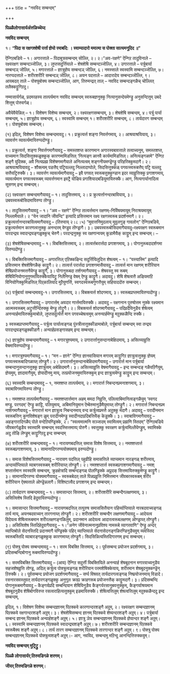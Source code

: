 +++
title = "नवविद सम्बन्दम्"

+++














**पिळ्ळैलोगासार्यर्अरुळिच्चॆय्द**

**नवविद सम्बन्दम्**

१।  **“पिदा स रक्षगश्शेषी पर्त्ता ज्ञेयो रमाबदि: । स्वाम्यादारो ममात्मा
    स पोक्ता सात्यमनूदिद ॥”**

ऎन्गिऱबडिये – १। अगारत्ताले – पिदाबुत्रसम्बन्दम् सॊल्लि, २। २।”अव-रक्षणे” ऎन्गिऱ तादुविनाले – रक्ष्यरक्षग सम्बन्दञ्जॊल्लि, ३। लुप्तसदुर्त्तियाले – शेषशेषि सम्बन्दञ्जॊल्लि, ४। उगारत्ताले – पर्त्रुबार्या सम्बन्दञ् जॊल्लि, ५। मगारत्ताले – ज्ञात्रुज्ञेय सम्बन्दञ् जॊल्लि, ६। नमस्साले स्वस्वामि सम्बन्दञ्जॊल्लि, ७। नारप्पदत्ताले – शरीरशरीरि सम्बन्दञ् जॊल्लि, ८। अयन पदत्ताले – आदारादेय सम्बन्दञ्जॊल्लि, ९। आयबदत् ताले – पोक्त्रुबोक्य सम्बन्दञ्जॊल्लि, आग, तिरुमन्द्रत् ताल् – नवविद सम्बन्दङ्गळैच् चॊल्लित् तलैक्कट्टुगिऱदु।

नम्मासार्यर्गळ्, प्रदमरहस्य तात्पर्यमान नवविद सम्बन्दम् स्वरूबज्ञनुक्कु नित्यानुसन्देयमॆण्ड्रु अनुसन्दित्तुम् उबदे शित्तुम् पोरुवर्गळ्।

अवैयॆवैयॆन्निल् – १। विशेषण विशेष्य सम्बन्दम्, २। रक्ष्यरक्षगसम्बन्दम्, ३। शेषशेषि सम्बन्दम्, ४। पर्त्रु पार्या सम्बन्दम्, ५। ज्ञात्रुज्ञेय सम्बन्दम्, ६। स्वस्वामि सम्बन्दम् १। शरीरशरीरि सम्बन्दम्, ८। तार्यदारग सम्बन्दम् ९। पोक्त्रुबोक्य सम्बन्दम्।

\(१\) इदिल्, विशेषण विशेष्य सम्बन्दमावदु। १। प्रक्रुत्यर्त्त शङ्गा निवर्त्तगमाय्, २। आश्रयाश्रयियाय्, ३। व्यावर्त्तग व्यावर्त्यमायिरुप्पदॊण्ड्रु।

१।   प्रक्रुत्यर्त्त, शङ्गा निवर्त्तगमागैयावदु – समस्तशप्त कारणमान
    अगारस्वबावत्ताले तत्वाच्यनुम्, समस्तशप्त, वाच्यमान
    सिदसित्तुक्कळुक्कुक् कारणमामिडत्तिल् ‘नित्यङ्ग ळानवै
    कार्यमामिडत्तिल्। अनित्यङ्गळामे” ऎन्गिऱ शङ्गै युदिक्क, अवै
    नित्यप्रह्म विशेषणमागैयाले अनित्यत्वम् शङ्गनीयमण्ड्रॆण्ड्रु
    परिहरिक्कुमदागै। २।  आश्रयाश्रयियावदु – शौक्ल्यम् पडत्तैप् पट्रियल्लदु निल्लादाप्पोले,
    सिदसित्तुक्कळ् पगवत्स्वरूबत्तैप् पट्रि यल्लदु सत्तैयट्रिरुक्कै। ३।  व्यावर्त्तग व्यावर्त्यमागैयावदु – इवै पगवत् स्वरूबत्तुक्कुण्डान इदर
    व्याव्रुत्तिक्कु प्रगाशगमाय्, व्यावर्त्यमान पगवत्स्वरूबम्
    व्यावर्त्तगमान इवट्रै यॊऴिय प्रगाशियादबडियुमायिरुक्कै। आग,
    नित्यगार्यानादित्व सूसगम् इन्द सम्बन्दम्।

\(२\) रक्ष्यरक्षग सम्बन्दमागैयावदु – १। तादुसित्तमाय्, २। प्र क्रुत्यर्त्तानन्दरबावियाय्, ३। उबयस्वरूबोसिदमायिरुप्प तॊण्ड्रु।

१।   तादुसित्तमागैयावदु – १। “अव – रक्षणे” ऎन्गिऱ तात्वर्त्तमान
    रक्षणम्–निर्विषयमायुम् निराश्रयमायुम् निल्लामैयाले। २ “येन जादानि
    जीवन्दि” इत्यादि प्रसित्तमान रक्ष्य रक्षगस्वरूब प्रदर्शनमागै। २।  प्रक्रुत्यर्त्तानन्दरबावित्वमागैयावदु – (तिरुवाय् २।८।५)
    “मूवात्तनिमुदलाय् मूवुलगुङ् गावलोन्” ऎन्गिऱबडिये, प्रक्रुत्यर्त्तमान
    कारणत्वत्तुक्कु अनन्दरम् वेण्डुव तॊण्ड्रागै। ३।  उबयस्वरूबोसिदमागैयावदु–रक्ष्यरक्षग स्वरूबमान पारदन्द्र्य
    स्वादन्द्र्यङ्गळुक्कुच् चेरुगै। परदन्द्रनुक्कु स्व रक्षणान्वयम्
    कूडामैयैक् काट्टुम् इन्द सम्बन्दम्। –

\(३\) शेषशेषिसम्बन्दमावदु – १। विबक्तिसित्तमाय्, २। तात्वर्त्तबरार्त्तदा प्रगाशगमाय्, ३। पोगानुरूबदादर्शगमा यिरुप्पदॊण्ड्रु।

१।  विबक्तिसित्तमागैयावदु – अगारत्तिल् एऱिक्कऴिन्द सदुर्त्तियिलुदित्त
    शेषत्वम् – १। “यस्यास्मि” इत्यादि प्रसित्तमान शेषशेषिगळैक् काट्टुगै। २।  तात्वर्त्त परार्त्तदा प्रगाशगमासैयावदु – तात्वर्त्त मान रक्षणम्
    शरीरियान शेषिप्रयोजनमत्तनैयॆण्ड्रु काट्टुगै, ३।  पोगानुरूबदा तर्शगमागैयावदु – शेषवस्तु स्व रूबम्
    शेषिविनियोगानुगुणमायिरुक्कैयायिट्रु निलैनिण्ड्र वेषम् ऎण्ड्रु काट्टुगै।
    अदावदु। शेषि शेषत्वत्तै अऴियमाऱि विनियोगिक्कुमिडत्तिल् पिऱ्‌कालियाद
    मुऱैयुणर्त्ति, स्वगदस्वरूबगुणत्तैयुम् सहियाददॊरु सम्बन्दम्।

\(४\) पर्त्रुबार्या सम्बन्दमावदु-१। उगारसित्तमाय्, २। विबक्त्यर्त्त शोदगमाय्, ३। स्वरूबप्राप्तमायिरुप्पदॊण्ड्रु।

१।  उगारसित्तमागैयावदु – उगारार्त्तम् अवदार णार्त्तमायिरुक्कै। अदावदु –
    रक्षगनान पुरुषोत्तम नुक्के रक्ष्यमान आत्मस्वरूबम्
    अट्रुत्तीर्न्दिरुक्कु मॆण्ड्रु तोट्रुगै। २।  विबक्त्यर्त्त शोदगमागैयावदु – पदिव्रदैयिनुडैय शेषेत्वम्
    अनन्यार्हमायिरुक्कुमाबोले, लुप्तसदुर्त्यर्त्त मान पगवच्चेषत्वमुम्
    अनन्यार्हमॆण्ड्रु मऱुक्कळैन्दि रुक्कै।

 ३ स्वरूबप्राप्तमागैयावदु – पर्त्रुत्व पार्यात्वङ्गळ् पुंस्त्रीत्वत्तुक्कीडामाबोले, पर्त्रुबार्या सम्बन्दम् स्वा तन्द्र्य पारदन्द्र्यङ्गळुक्कीडागै। अन्यार्हप्रसङ्गासहम् इन्द सम्बन्दम्।

\(५\) ज्ञात्रुज्ञेय सम्बन्दमागैयावदु – १ मगारत्रुश्यमाय्, २ उगारार्त्तानुसन्दानाबेक्षिदमाय्, ३ असित्व्याव्रुत्ति वेषमायिरुप्पदॊण्ड्रु।

१।  मगारत्रुश्यमागैयावदु – १। “मन – ज्ञाने” ऎन्गिऱ ज्ञानवासियान मगारम्
    काट्टुगिऱ ज्ञात्रुत्वत्तुक्कु ज्ञेयम् पगवत्स्वरूबादिगळाय्त्
    तोण्ड्रुगै। २।  उगारार्त्तानुसन्दानाबेक्षिदमागैयावदु – उगारार्त्त मान पर्त्रुबार्या
    सम्बन्दानुसन्दानत्तुक्कु ज्ञात्रुत्वम् अबेक्षिदमागै। ३।  असित्व्याव्रुत्ति वेषमागैयावदु – इन्द सम्बन्दङ् गळैयऱिगैयुम्,
    ज्ञेयमुम्, ज्ञादावागैयुम्, ज्ञेयादीनमु माय्,
    तत्प्रयोजनमुमायिरुक्कुम् इन्द ज्ञात्रुत्वमॆण्ड्रु काट्टुम् इन्द
    सम्बन्दम्।

\(६\) स्वस्वामि सम्बन्दमावदु – १, नमश्शप्त तात्पर्यमाय्, २। मगारार्त्त निबन्दनप्रमनाशगमाय्, ३। स्वाबाविगमायिरुप्प तॊण्ड्रु।

१।  नमश्शप्त तात्पर्यमागैयावदु – नमश्शप्तार्त्तमान अहम् ममदा निव्रुत्ति,
    पलित्वाबिमानित्वङ्गळैयुम् ‘स्वगद मण्ड्रु, परगदम्’ ऎण्ड्रु काट्टि,
    पलियुमाय्, अबिमानियुमान ऎम्बॆरुमानुडैमैयुमाय्त् तोण्ड्रुगै। २।  मगारार्त्त निबन्दनप्रम नाशगमागैयावदु – मगारार्त्त मान ज्ञात्रुत्व
    निबन्दनमाय् वन्द कर्त्रुत्वप्रमत्तै अऱुक्कु मदागै। अदावदु –
    परादीनमान स्वरूबत्तिन् कुणविशेषङ्ग ळुम् परादीनमॆण्ड्रु
    स्वादीनदाप्रदिबत्तियैक् कॆडुक्कै। ३।  स्वाबाविगमागैयावदु – अहङ्गारादिगळैप् पोले वन्देऱियण्ड्रिक्के, २।
    “स्वत्वमात्मनि सञ्जादम् स्वामित्वम् प्रह्मणि स्तिदम्” ऎन्गिऱबडिये
    जीवबरर्गळुडैय स्वस्वामि सम्बन्दम् स्वदस्सित्तमाय्प् पोरुगै।
    स्वत्तुक्कु स्वरक्षण कर्त्रुत्वमिल्लैयॆण्ड्रुम्, स्वामिक्के अदु तॊऴि
    लॆण्ड्रुम् काट्टुगिऱदु इन्द सम्बन्दम्

\(७\) शरीरशरीरि सम्बन्दमावदु – १। नारायणबदत्तिल् समास विशेष सित्तमाय्, २। नमश्शप्तार्त्त स्वरूबप्रगाशगमाय्, ३। सामानादिगरण्ययोक्यमाय् इरुप्पदॊण्ड्रु।

१।  समास विशेषसित्तमागैयावदु – नारायण पदत्तिल् पहुव्रीहि समासत्तिले
    व्याप्यमान नारङ्गळ् शरीरमाय्, अन्दर्व्याप्तियाले व्याबगस्वरूबम्
    शरीरियाय्त् तोण्ड्रुगै। २।  नमश्शप्तार्त्त स्वरूबप्रगाशगमागैयावदु – नमश् शप्तार्त्तमान स्वस्वामि
    सम्बन्दम्, क्रुहक्षेत्रादि सम्बन्दङ्गळ् पोलण्ड्रिक्के अप्रुदक्
    सित्तमायिरुक्कुमॆण्ड्रु काट्टुगै। ३।  सामानादिगरण्य योक्यमागैयावदु – स्वरूबबेदत् ताले पिन्नप्रव्रुत्ति
    निमित्तमान जीवबरस्वरूबम् शरीर शरीरियान ऐक्यत्ताले ऒण्ड्रॆन्नलागै।
    विशिष्टात्वैद प्रगाशगम् इन्द सम्बन्दम्।

\(८\) तार्यदारग सम्बन्दमावदु – १। समासान्दर सित्तमाय्, २। शरीरशरीरि सम्बन्दैगलक्षणमाय्, ३। असित्विशेष स्तिदि हेदुवायिरुप्पदॊण्ड्रु।

१।  समासान्दर सित्तमागैयावदु – नारायणबदत्तिल् तत्पुरुष समाससित्तैयान
    पहिर्व्याप्तियाले नारबदवाच्यङ्गळ् तार्य माय्, अयनबदवाच्यन्
    तारगनाय्त् तोण्ड्रुगै। २।  शरीरशरीरि सम्बन्दैग लक्षणमागैयावदु – आदेयत्व विदेयत्व शेषित्वरूबमान
    शरीरलक्षणङ्गळिलुम्, प्रदानमान आदेयत्व आदारत्वरूबलक्षणम् ऒण्ड्राय्त्
    तोण्ड्रुगै। ३।  असित्विशेष स्तिदिहेदुवागैयावदु – १।”अनेग जीवेनात्मनानुप्रविश्य
    नामरूबे व्यागरवाणि” ऎण्ड्रु अन्दर् व्याप्तिबोले सेदनस्तिदि प्रदानमागै
    यण्ड्रिक्के पहिर् व्याप्तियाले सेदनासेदनङ्गळिरण्डिनुडैयवुम् व्यवस्तिद
    स्वरूबस्तिदि व्याबारङ्गळुक्कुक् कारणमाय्त् तोण्ड्रुगै।
    सिदसिन्नित्यस्तिदिगारणम् इन्द सम्बन्दम्।

\(९\) पोक्त्रु पोक्य सम्बन्दमावदु – १। सरम विबक्ति सित्तमाय्, २। पूर्वसम्बन्द प्रयोजन प्रदर्शगमाय्, ३। प्रदिसम्बन्दिबोगानु रूबमायिरुप्पदॊण्ड्रु।

१।  सरमविबक्ति सित्तमागैयावदु – (आय) ऎन्गिऱ सदुर्त्ती विबक्तियिले
    अनन्यार्ह शेषबूदनान मगारवाच्यनुडैय सहजशेषव्रुत्ति तोण्ड्र, अदिल्
    कर्त्रुत्व पोक्त्रुत्वङ्गळ् शरीरियान परमशेषिक्केयाय्, शरीरमान
    शेषबूदनुक्कण्ड्रॆन् ऱिरुक्कै। २।  पूर्वसम्बन्द प्रयोजग प्रदर्शगमागैयावदु – सर्प्प विषवत्
    तार्यदारगत्वङ्गळ् निष्प्रयोजनमाय् विडादे। रसनारसवस्तुवत्
    तार्यदारगङ्गळुक्कु अनुगूल क्राह्य क्राहगरूब प्रयोजनत्तैक्
    काट्टुमदागै। ३।  प्रदिसम्बन्दि पोगानुरूबमागैयावदु – कैङ्गर्यप्रदि सम्बन्दियान
    शेषियिनुडैय कैङ्गर्यरसानुबवत्तुक्कुम्, कैङ्गर्याश्रयमान शेषबूदनुडैय
    शेषिबोगविरुत्त रसत्वराहित्यत्तुक्कुम् इडमायिरुक्कै। शेषित्वत्तिलुम्
    शेषत्वत्तिलुम् मऱुक्कळैन्ददु इन्द सम्बन्दम्,

इदिल्, १। विशेषण विशेष्य सम्बन्दज्ञानम् पिऱक्कवे कारणान्दरशङ्गै अऱुम्, २। रक्ष्यरक्षग सम्बन्दज्ञानम् पिऱक्कवे रक्षगान्दरशङ्गै अऱुम्। ३। शेषशेषिसम्बन्द ज्ञानम् पिऱक्कवे शेष्यन्दरशङ्गै अऱुम्। ४। पर्त्रुबार्या सम्बन्द ज्ञानम् पिऱक्कवे अन्यार्हशङ्गै अऱुम्। ५। ज्ञात्रु ञेय सम्बन्दज्ञानम् पिऱक्कवे ज्ञेयान्दर शङ्गै अऱुम्। ६। स्वस्वामि सम्बन्दज्ञानम् पिऱक्कवे स्वादन्द्र्यशङ्गै अऱुम्। ७। शरीरशरीरि सम्बन्दज्ञानम् पिऱक्कवे स्वरूबैक्य शङ्गै अऱुम्। ८। तार्य तारग सम्बन्दज्ञानम् पिऱक्कवे तारगान्दर शङ्गै अऱुम्। ९। पोक्त्रु पोक्य सम्बन्दज्ञानम् पिऱक्कवे पोक्त्रुत्वशङ्गै अऱुम्।- आग, नवविद, सम्बन्दमु मऱिन्दु आनन्दित्तिरुक्कवुम्।

**नवविद सम्बन्दम् मुट्रिट्रु।**

**पिळ्ळै लोगासार्यर् तिरुवडिगळे शरणम्।**

**जीयर् तिरुवडिगळे शरणम्**।














